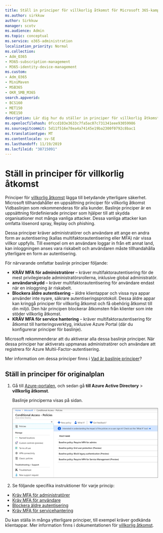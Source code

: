 ```yaml
---
title: Ställ in principer för villkorlig åtkomst för Microsoft 365-kampanjer
ms.author: sirkkuw
author: Sirkkuw
manager: scotv
ms.audience: Admin
ms.topic: conceptual
ms.service: o365-administration
localization_priority: Normal
ms.collection:
- Adm_O365
- M365-subscription-management
- M365-identity-device-management
ms.custom:
- Adm_O365
- MiniMaven
- MSB365
- OKR_SMB_M365
search.appverid:
- BCS160
- MET150
- MOE150
description: Lär dig hur du ställer in principer för villkorlig åtkomst för Microsoft 365-kampanjer.
ms.openlocfilehash: 0fccd103e3633c7fa5ac07c731341eee93059986
ms.sourcegitcommit: 5d11f516e78ea4a74145e19ba2300f0792c8bac1
ms.translationtype: MT
ms.contentlocale: sv-SE
ms.lasthandoff: 11/19/2019
ms.locfileid: "38715091"
---
```

# <a name="set-up-conditional-access-policies"></a>Ställ in principer för villkorlig åtkomst

Principer för [villkorlig åtkomst](https://docs.microsoft.com/azure/active-directory/conditional-access/overview) lägga till betydande ytterligare säkerhet. Microsoft tillhandahåller en uppsättning principer för villkorlig åtkomst Vidbaslinjen som rekommenderas för alla kunder. Baslinje principer är en uppsättning fördefinierade principer som hjälper till att skydda organisationer mot många vanliga attacker. Dessa vanliga attacker kan omfatta lösenord spray, Replay och phishing.

Dessa principer kräver administratörer och användare att ange en andra form av autentisering (kallas multifaktorautentisering eller MFA) när vissa villkor uppfylls. Till exempel om en användare loggar in från ett annat land, kan inloggningen anses vara riskabelt och användaren måste tillhandahålla ytterligare en form av autentisering. 

För närvarande omfattar baslinje principer följande:
- **KRÄV MFA för administratörer** – kräver multifaktorautentisering för de mest privilegierade administratörsrollerna, inklusive global administratör.
- **användarskydd** – kräver multifaktorautentisering för användare endast när en inloggning är riskabelt. 
- **Blockera äldre autentisering** – äldre klientappar och vissa nya appar använder inte nyare, säkrare autentiseringsprotokoll. Dessa äldre appar kan kringgå principer för villkorlig åtkomst och få obehörig åtkomst till din miljö. Den här principen blockerar åtkomsten från klienter som inte stöder villkorlig åtkomst. 
- **KRÄV MFA för service hantering** – kräver multifaktorautentisering för åtkomst till hanteringsverktyg, inklusive Azure Portal (där du konfigurerar principer för baslinje). 

Microsoft rekommenderar att du aktiverar alla dessa baslinje principer. När dessa principer har aktiverats uppmanas administratörer och användare att registrera för Azure Multii-Factor-autentisering.

Mer information om dessa principer finns i [Vad är baslinje principer](https://docs.microsoft.com/azure/active-directory/conditional-access/concept-baseline-protection)?


## <a name="set-up-baseline-policies"></a>Ställ in principer för originalplan

1. Gå till [Azure-portalen](https://portal.azure.com), och sedan gå **till Azure Active Directory** \> **villkorlig åtkomst**.
    
    Baslinje principerna visas på sidan. <br/> <br/>
    ![Sida som listar baslinje principer för villkorlig åtkomst.](media/baslinepolicies.png)
1. Se följande specifika instruktioner för varje princip:

  - [Kräv MFA för administratörer](https://docs.microsoft.com/azure/active-directory/conditional-access/howto-baseline-protect-administrators)
- [Kräv MFA för användare](https://docs.microsoft.com/azure/active-directory/conditional-access/howto-baseline-protect-end-users)  
 - [Blockera äldre autentisering](https://docs.microsoft.com/azure/active-directory/conditional-access/howto-baseline-protect-legacy-auth)
  - [Kräv MFA för servicehantering](https://docs.microsoft.com/azure/active-directory/conditional-access/howto-baseline-protect-azure)

Du kan ställa in många ytterligare principer, till exempel kräver godkända klientappar. Mer information finns i dokumentationen för [villkorlig åtkomst](https://docs.microsoft.com/azure/active-directory/conditional-access/).
